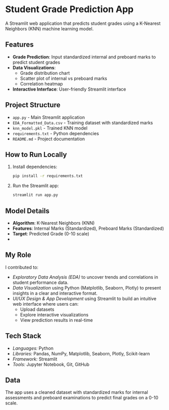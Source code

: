# Student Grade Prediction App

A Streamlit web application that predicts student grades using a K-Nearest Neighbors (KNN) machine learning model.

## Features

- **Grade Prediction**: Input standardized internal and preboard marks to predict student grades
- **Data Visualizations**: 
  - Grade distribution chart
  - Scatter plot of internal vs preboard marks
  - Correlation heatmap
- **Interactive Interface**: User-friendly Streamlit interface

## Project Structure

- `app.py` - Main Streamlit application
- `EDA_Formatted_Data.csv` - Training dataset with standardized marks
- `knn_model.pkl` - Trained KNN model
- `requirements.txt` - Python dependencies
- `README.md` - Project documentation

## How to Run Locally

1. Install dependencies:
   ```bash
   pip install -r requirements.txt
   ```

2. Run the Streamlit app:
   ```bash
   streamlit run app.py
   ```

## Model Details

- **Algorithm**: K-Nearest Neighbors (KNN)
- **Features**: Internal Marks (Standardized), Preboard Marks (Standardized)
- **Target**: Predicted Grade (0-10 scale)
- 

## My Role
I contributed to:
- *Exploratory Data Analysis (EDA)* to uncover trends and correlations in student performance data.
- *Data Visualization* using Python (Matplotlib, Seaborn, Plotly) to present insights in a clear and interactive format.
- *UI/UX Design & App Development* using Streamlit to build an intuitive web interface where users can:
  - Upload datasets
  - Explore interactive visualizations
  - View prediction results in real-time

## Tech Stack
- *Languages:* Python
- *Libraries:* Pandas, NumPy, Matplotlib, Seaborn, Plotly, Scikit-learn
- *Framework:* Streamlit
- *Tools:* Jupyter Notebook, Git, GitHub

## Data

The app uses a cleaned dataset with standardized marks for internal assessments and preboard examinations to predict final grades on a 0-10 scale.
